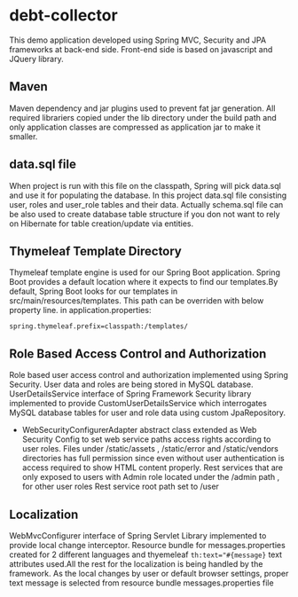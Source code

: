 # debt-collector
This demo application developed using Spring MVC, Security and JPA frameworks at back-end side. Front-end side is based on javascript and JQuery library.

## Maven
Maven dependency and jar plugins used to prevent fat jar generation. All required librariers copied under the lib directory under the build path and only application classes are compressed as application jar to make it smaller.

## data.sql file
When project is run with this file on the classpath, Spring will pick data.sql and use it for populating the database. In this project data.sql file consisting user, roles and user_role tables and their data. Actually schema.sql file can be also used to create database table structure if you don not want to rely on Hibernate for table creation/update via entities. 

## Thymeleaf Template Directory
Thymeleaf template engine is used for our Spring Boot application. Spring Boot provides a default location where it expects to find our templates.By default, Spring Boot looks for our templates in src/main/resources/templates. This path can be overriden with below property line. in application.properties:
```
spring.thymeleaf.prefix=classpath:/templates/
```

## Role Based Access Control and Authorization
Role based user access control and authorization implemented using Spring Security. User data and roles are being stored in MySQL database. UserDetailsService interface of Spring Framework Security library implemented to provide CustomUserDetailsService which interrogates MySQL database tables for user and role data using custom JpaRepository.

  * WebSecurityConfigurerAdapter abstract class extended as Web Security Config to set web service paths access rights according to user roles. Files under /static/assets , /static/error and /static/vendors directories has full permission since even without user authentication is access required to show HTML content properly. Rest services that are only exposed to users with Admin role located under the /admin path , for other user roles Rest service root path set to /user

## Localization
WebMvcConfigurer interface of Spring Servlet Library implemented to provide local change interceptor. 
Resource bundle for messages.properties created for 2 different languages and thyemeleaf `th:text="#{message}` text attributes used.All the rest for the localization is being handled by the framework. As the local changes by user or default browser settings, proper text message is selected from resource bundle messages.properties file












